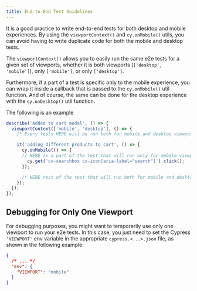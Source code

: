 ```yaml
---
title: End-to-End Test Guidelines
---
```


It is a good practice to write end-to-end tests for both desktop and mobile experiences. By using the `viewportContext()` and `cy.onMobile()` utils, you can avoid having to write duplicate code for both the mobile and desktop tests.

The `viewportContext()` allows you to easily run the same e2e tests for a given set of viewports, whether it is both viewports (`['desktop', 'mobile']`), only `['mobile']`, or only `['desktop']`.

Furthermore, if a part of a test is specific only to the mobile experience, you can wrap it inside a callback that is passed to the `cy.onMobile()` util function. And of course, the same can be done for the desktop experience with the `cy.onDesktop()` util function.

The following is an example

```typescript
describe('Added to cart modal', () => {
  viewportContext(['mobile', 'desktop'], () => {
    /* Every tests HERE will be run both for mobile and desktop viewports */

    it('adding different products to cart', () => {
      cy.onMobile(() => {
      // HERE is a part of the test that will run only for mobile viewport
        cy.get('cx-searchbox cx-icon[aria-label="search"]').click();
      });

      /* HERE rest of the test that will run both for mobile and desktop viewports */
    });
  });
});
```

## Debugging for Only One Viewport

For debugging purposes, you might want to temporarily use only one viewport to run your e2e tests. In this case, you just need to set the Cypress `'VIEWPORT'` env variable in the appropriate `cypress.<...>.json` file, as shown in the following example:

```json
{
  /* ... */
  "env": {
    "VIEWPORT": "mobile"
  }
}
```
